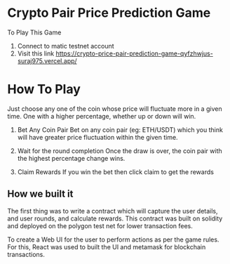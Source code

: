 # Crypto Pair Price Prediction Game

To Play This Game

1. Connect to matic testnet account 
2. Visit this link https://crypto-price-pair-prediction-game-qyfzhwjus-suraj975.vercel.app/

# How To Play
Just choose any one of the coin whose price will fluctuate more in a given time. One with a higher percentage, whether up or down will win.

1. Bet Any Coin Pair
Bet on any coin pair (eg: ETH/USDT) which you think will have greater price fluctuation within the given time.

2. Wait for the round completion
Once the draw is over, the coin pair with the highest percentage change wins.

3. Claim Rewards
If you win the bet then click claim to get the rewards

## How we built it
The first thing was to write a contract which will capture the user details, and user rounds, and calculate rewards. This contract was built on solidity and deployed on the polygon test net for lower transaction fees.

To create a Web UI for the user to perform actions as per the game rules. For this, React was used to built the UI and metamask for blockchain transactions.
